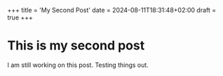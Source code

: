 +++
title = 'My Second Post'
date = 2024-08-11T18:31:48+02:00
draft = true
+++

# This is my second post

I am still working on this post. Testing things out.
